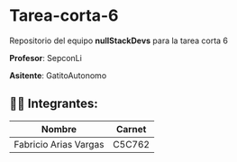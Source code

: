 # Tarea-corta-6
Repositorio del equipo **nullStackDevs** para la tarea corta 6 

**Profesor**: SepconLi

**Asitente**: GatitoAutonomo

## 👨‍💻 Integrantes:
| Nombre        | Carnet        |
| ------------- |:-------------:|
| Fabricio Arias Vargas      | C5C762     |